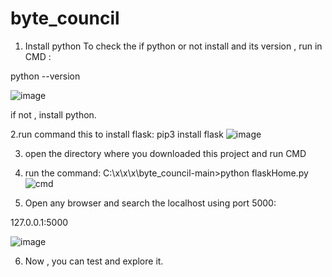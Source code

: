 # byte_council

1. Install python
To check the if python or not install and its version , run in CMD :

python --version

![image](https://user-images.githubusercontent.com/113993070/236646310-17e9f732-3acd-4c6e-b473-2a6231eaea77.png)

if not , install python.

2.run command this to install flask:
pip3 install flask
![image](https://user-images.githubusercontent.com/113993070/236646343-db94eebf-9f82-4538-ad7a-710985073129.png)

3. open the directory where you downloaded this project and run CMD

4. run the command:
C:\x\x\x\byte_council-main>python flaskHome.py![cmd](https://user-images.githubusercontent.com/113993070/236646429-aef56326-487f-470e-a140-342db8bb6a6a.png)

5. Open any browser and search the localhost using port 5000:

127.0.0.1:5000

![image](https://user-images.githubusercontent.com/113993070/236646511-0e938671-fcd6-436f-8782-c5314ec2dec6.png)

6. Now , you can test and explore it.
